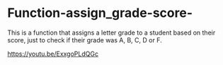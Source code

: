 # Function-assign_grade-score-
This is a function that assigns a letter grade to a student based on their score, just to check if their grade was A, B, C, D or F.

https://youtu.be/ExxgoPLdQGc
